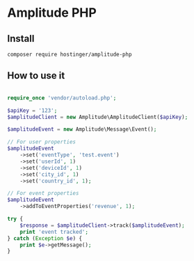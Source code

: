 Amplitude PHP
=============

Install
-------------

`composer require hostinger/amplitude-php`

How to use it
-------------

```php

require_once 'vendor/autoload.php';

$apiKey = '123';
$amplitudeClient = new Amplitude\AmplitudeClient($apiKey);

$amplitudeEvent = new Amplitude\Message\Event();

// For user properties
$amplitudeEvent
    ->set('eventType', 'test.event')
    ->set('userId', 1)
    ->set('deviceId', 1)
    ->set('city_id', 1)
    ->set('country_id', 1);

// For event properties
$amplitudeEvent
    ->addToEventProperties('revenue', 1);

try {
    $response = $amplitudeClient->track($amplitudeEvent);
    print 'event tracked';
} catch (Exception $e) {
    print $e->getMessage();
}

```
